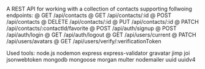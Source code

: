 A REST API for working with a collection of contacts supporting follwoing endpoints:
@ GET /api/contacts
@ GET /api/contacts/:id
@ POST /api/contacts
@ DELETE /api/contacts/:id
@ PUT /api/contacts/:id
@ PATCH /api/contacts/:contactId/favorite
@ POST /api/auth/signup
@ POST /api/auth/login
@ GET /api/auth/logout
@ GET /api/users/current
@ PATCH /api/users/avatars
@ GET /api/users/verify/:verificationToken

Used tools:
node.js
nodemon
express
express-validator
gravatar
jimp
joi
jsonwebtoken
mongodb
mongoose
morgan
multer
nodemailer
uuid
uuidv4
